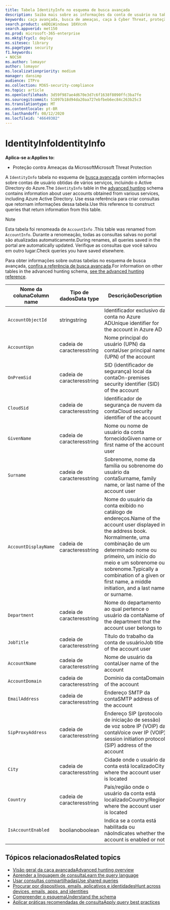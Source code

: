 ```yaml
---
title: Tabela IdentityInfo no esquema de busca avançada
description: Saiba mais sobre as informações da conta de usuário na tabela IdentityInfo do esquema de busca avançada
keywords: caça avançada, busca de ameaças, caça à Cyber Threat, proteção de ameaças da Microsoft, Microsoft 365, MTP, M365, pesquisa, consulta, telemetria, referência de esquema, Kusto, tabela, coluna, tipo de dados, descrição, AccountInfo, IdentityInfo, conta
search.product: eADQiWindows 10XVcnh
search.appverid: met150
ms.prod: microsoft-365-enterprise
ms.mktglfcycl: deploy
ms.sitesec: library
ms.pagetype: security
f1.keywords:
- NOCSH
ms.author: lomayor
author: lomayor
ms.localizationpriority: medium
manager: dansimp
audience: ITPro
ms.collection: M365-security-compliance
ms.topic: article
ms.openlocfilehash: 3d59f987ae4d670e3d7c6f1638f8090ffc3ba7fe
ms.sourcegitcommit: 51097b18d94da20aa727ebfbeb6ec84c263b25c3
ms.translationtype: MT
ms.contentlocale: pt-BR
ms.lasthandoff: 08/12/2020
ms.locfileid: "46649302"
---
```

# <a name="identityinfo"></a><span data-ttu-id="8c4ec-104">IdentityInfo</span><span class="sxs-lookup"><span data-stu-id="8c4ec-104">IdentityInfo</span></span>

<span data-ttu-id="8c4ec-105">**Aplica-se a:**</span><span class="sxs-lookup"><span data-stu-id="8c4ec-105">**Applies to:**</span></span>
- <span data-ttu-id="8c4ec-106">Proteção contra Ameaças da Microsoft</span><span class="sxs-lookup"><span data-stu-id="8c4ec-106">Microsoft Threat Protection</span></span>

<span data-ttu-id="8c4ec-107">A `IdentityInfo` tabela no esquema de [busca avançada](advanced-hunting-overview.md) contém informações sobre contas de usuário obtidas de vários serviços, incluindo o Active Directory do Azure.</span><span class="sxs-lookup"><span data-stu-id="8c4ec-107">The `IdentityInfo` table in the [advanced hunting](advanced-hunting-overview.md) schema contains information about user accounts obtained from various services, including Azure Active Directory.</span></span> <span data-ttu-id="8c4ec-108">Use essa referência para criar consultas que retornam informações dessa tabela.</span><span class="sxs-lookup"><span data-stu-id="8c4ec-108">Use this reference to construct queries that return information from this table.</span></span>

>[!NOTE]
><span data-ttu-id="8c4ec-109">Esta tabela foi renomeada de `AccountInfo` .</span><span class="sxs-lookup"><span data-stu-id="8c4ec-109">This table was renamed from `AccountInfo`.</span></span> <span data-ttu-id="8c4ec-110">Durante a renomeação, todas as consultas salvas no portal são atualizadas automaticamente.</span><span class="sxs-lookup"><span data-stu-id="8c4ec-110">During renames, all queries saved in the portal are automatically updated.</span></span> <span data-ttu-id="8c4ec-111">Verifique as consultas que você salvou em outro lugar.</span><span class="sxs-lookup"><span data-stu-id="8c4ec-111">Check queries you have saved elsewhere.</span></span>

<span data-ttu-id="8c4ec-112">Para obter informações sobre outras tabelas no esquema de busca avançada, [confira a referência de busca avançada](advanced-hunting-schema-tables.md).</span><span class="sxs-lookup"><span data-stu-id="8c4ec-112">For information on other tables in the advanced hunting schema, [see the advanced hunting reference](advanced-hunting-schema-tables.md).</span></span>

| <span data-ttu-id="8c4ec-113">Nome da coluna</span><span class="sxs-lookup"><span data-stu-id="8c4ec-113">Column name</span></span> | <span data-ttu-id="8c4ec-114">Tipo de dados</span><span class="sxs-lookup"><span data-stu-id="8c4ec-114">Data type</span></span> | <span data-ttu-id="8c4ec-115">Descrição</span><span class="sxs-lookup"><span data-stu-id="8c4ec-115">Description</span></span> |
|-------------|-----------|-------------|
| `AccountObjectId` | <span data-ttu-id="8c4ec-116">string</span><span class="sxs-lookup"><span data-stu-id="8c4ec-116">string</span></span> | <span data-ttu-id="8c4ec-117">Identificador exclusivo da conta no Azure AD</span><span class="sxs-lookup"><span data-stu-id="8c4ec-117">Unique identifier for the account in Azure AD</span></span> |
| `AccountUpn` | <span data-ttu-id="8c4ec-118">cadeia de caracteres</span><span class="sxs-lookup"><span data-stu-id="8c4ec-118">string</span></span> | <span data-ttu-id="8c4ec-119">Nome principal do usuário (UPN) da conta</span><span class="sxs-lookup"><span data-stu-id="8c4ec-119">User principal name (UPN) of the account</span></span> |
| `OnPremSid` | <span data-ttu-id="8c4ec-120">cadeia de caracteres</span><span class="sxs-lookup"><span data-stu-id="8c4ec-120">string</span></span> | <span data-ttu-id="8c4ec-121">SID (identificador de segurança) local da conta</span><span class="sxs-lookup"><span data-stu-id="8c4ec-121">On-premises security identifier (SID) of the account</span></span> |
| `CloudSid` | <span data-ttu-id="8c4ec-122">cadeia de caracteres</span><span class="sxs-lookup"><span data-stu-id="8c4ec-122">string</span></span> | <span data-ttu-id="8c4ec-123">Identificador de segurança de nuvem da conta</span><span class="sxs-lookup"><span data-stu-id="8c4ec-123">Cloud security identifier of the account</span></span> |
| `GivenName` | <span data-ttu-id="8c4ec-124">cadeia de caracteres</span><span class="sxs-lookup"><span data-stu-id="8c4ec-124">string</span></span> | <span data-ttu-id="8c4ec-125">Nome ou nome de usuário da conta fornecido</span><span class="sxs-lookup"><span data-stu-id="8c4ec-125">Given name or first name of the account user</span></span> |
| `Surname` | <span data-ttu-id="8c4ec-126">cadeia de caracteres</span><span class="sxs-lookup"><span data-stu-id="8c4ec-126">string</span></span> | <span data-ttu-id="8c4ec-127">Sobrenome, nome da família ou sobrenome do usuário da conta</span><span class="sxs-lookup"><span data-stu-id="8c4ec-127">Surname, family name, or last name of the account user</span></span> |
| `AccountDisplayName` | <span data-ttu-id="8c4ec-128">cadeia de caracteres</span><span class="sxs-lookup"><span data-stu-id="8c4ec-128">string</span></span> | <span data-ttu-id="8c4ec-129">Nome do usuário da conta exibido no catálogo de endereços.</span><span class="sxs-lookup"><span data-stu-id="8c4ec-129">Name of the account user displayed in the address book.</span></span> <span data-ttu-id="8c4ec-130">Normalmente, uma combinação de um determinado nome ou primeiro, um início do meio e um sobrenome ou sobrenome.</span><span class="sxs-lookup"><span data-stu-id="8c4ec-130">Typically a combination of a given or first name, a middle initiation, and a last name or surname.</span></span> |
| `Department` | <span data-ttu-id="8c4ec-131">cadeia de caracteres</span><span class="sxs-lookup"><span data-stu-id="8c4ec-131">string</span></span> | <span data-ttu-id="8c4ec-132">Nome do departamento ao qual pertence o usuário da conta</span><span class="sxs-lookup"><span data-stu-id="8c4ec-132">Name of the department that the account user belongs to</span></span> |
| `JobTitle` | <span data-ttu-id="8c4ec-133">cadeia de caracteres</span><span class="sxs-lookup"><span data-stu-id="8c4ec-133">string</span></span> | <span data-ttu-id="8c4ec-134">Título do trabalho da conta de usuário</span><span class="sxs-lookup"><span data-stu-id="8c4ec-134">Job title of the account user</span></span> |
| `AccountName` | <span data-ttu-id="8c4ec-135">cadeia de caracteres</span><span class="sxs-lookup"><span data-stu-id="8c4ec-135">string</span></span> | <span data-ttu-id="8c4ec-136">Nome de usuário da conta</span><span class="sxs-lookup"><span data-stu-id="8c4ec-136">User name of the account</span></span> |
| `AccountDomain` | <span data-ttu-id="8c4ec-137">cadeia de caracteres</span><span class="sxs-lookup"><span data-stu-id="8c4ec-137">string</span></span> | <span data-ttu-id="8c4ec-138">Domínio da conta</span><span class="sxs-lookup"><span data-stu-id="8c4ec-138">Domain of the account</span></span> |
| `EmailAddress` | <span data-ttu-id="8c4ec-139">cadeia de caracteres</span><span class="sxs-lookup"><span data-stu-id="8c4ec-139">string</span></span> | <span data-ttu-id="8c4ec-140">Endereço SMTP da conta</span><span class="sxs-lookup"><span data-stu-id="8c4ec-140">SMTP address of the account</span></span> |
| `SipProxyAddress` | <span data-ttu-id="8c4ec-141">cadeia de caracteres</span><span class="sxs-lookup"><span data-stu-id="8c4ec-141">string</span></span> | <span data-ttu-id="8c4ec-142">Endereço SIP (protocolo de iniciação de sessão) de voz sobre IP (VOIP) da conta</span><span class="sxs-lookup"><span data-stu-id="8c4ec-142">Voice over IP (VOIP) session initiation protocol (SIP) address of the account</span></span> |
| `City` | <span data-ttu-id="8c4ec-143">cadeia de caracteres</span><span class="sxs-lookup"><span data-stu-id="8c4ec-143">string</span></span> | <span data-ttu-id="8c4ec-144">Cidade onde o usuário da conta está localizado</span><span class="sxs-lookup"><span data-stu-id="8c4ec-144">City where the account user is located</span></span> |
| `Country` | <span data-ttu-id="8c4ec-145">cadeia de caracteres</span><span class="sxs-lookup"><span data-stu-id="8c4ec-145">string</span></span> | <span data-ttu-id="8c4ec-146">País/região onde o usuário da conta está localizado</span><span class="sxs-lookup"><span data-stu-id="8c4ec-146">Country/Region where the account user is located</span></span> |
| `IsAccountEnabled` | <span data-ttu-id="8c4ec-147">booliano</span><span class="sxs-lookup"><span data-stu-id="8c4ec-147">boolean</span></span> | <span data-ttu-id="8c4ec-148">Indica se a conta está habilitada ou não</span><span class="sxs-lookup"><span data-stu-id="8c4ec-148">Indicates whether the account is enabled or not</span></span> |

## <a name="related-topics"></a><span data-ttu-id="8c4ec-149">Tópicos relacionados</span><span class="sxs-lookup"><span data-stu-id="8c4ec-149">Related topics</span></span>
- [<span data-ttu-id="8c4ec-150">Visão geral da caça avançada</span><span class="sxs-lookup"><span data-stu-id="8c4ec-150">Advanced hunting overview</span></span>](advanced-hunting-overview.md)
- [<span data-ttu-id="8c4ec-151">Aprender a linguagem de consulta</span><span class="sxs-lookup"><span data-stu-id="8c4ec-151">Learn the query language</span></span>](advanced-hunting-query-language.md)
- [<span data-ttu-id="8c4ec-152">Usar consultas compartilhadas</span><span class="sxs-lookup"><span data-stu-id="8c4ec-152">Use shared queries</span></span>](advanced-hunting-shared-queries.md)
- [<span data-ttu-id="8c4ec-153">Procurar por dispositivos, emails, aplicativos e identidades</span><span class="sxs-lookup"><span data-stu-id="8c4ec-153">Hunt across devices, emails, apps, and identities</span></span>](advanced-hunting-query-emails-devices.md)
- [<span data-ttu-id="8c4ec-154">Compreender o esquema</span><span class="sxs-lookup"><span data-stu-id="8c4ec-154">Understand the schema</span></span>](advanced-hunting-schema-tables.md)
- [<span data-ttu-id="8c4ec-155">Aplicar práticas recomendadas de consulta</span><span class="sxs-lookup"><span data-stu-id="8c4ec-155">Apply query best practices</span></span>](advanced-hunting-best-practices.md)
